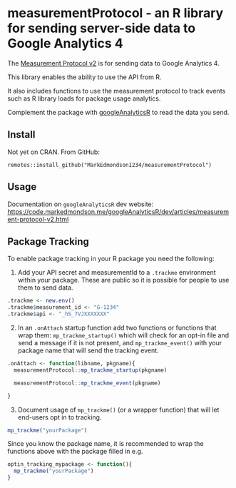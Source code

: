 # measurementProtocol - an R library for sending server-side data to Google Analytics 4

The [Measurement Protocol v2](https://developers.google.com/analytics/devguides/collection/protocol/ga4) is for sending data to Google Analytics 4.

This library enables the ability to use the API from R.

It also includes functions to use the measurement protocol to track events such as R library loads for package usage analytics.  

Complement the package with [googleAnalyticsR](https://code.markedmondson.me/googleAnalyticsR) to read the data you send. 

## Install

Not yet on CRAN.  From GitHub:

```{r}
remotes::install_github("MarkEdmondson1234/measurementProtocol")
```

## Usage 

Documentation on `googleAnalyticsR` dev website: https://code.markedmondson.me/googleAnalyticsR/dev/articles/measurement-protocol-v2.html

## Package Tracking

To enable package tracking in your R package you need the following:

1. Add your API secret and measurementId to a `.trackme` environment within your package.  These are public so it is possible for people to use them to send data.

```r
.trackme <- new.env()
.trackme$measurement_id <- "G-1234"
.trackme$api <- "_hS_7VJXXXXXXX"
```
2. In an `.onAttach` startup function add two functions or functions that wrap them: `mp_trackme_startup()` which will check for an opt-in file and send a message if it is not present, and `mp_trackme_event()` with your package name that will send the tracking event.

```r
.onAttach <- function(libname, pkgname){
  measurementProtocol::mp_trackme_startup(pkgname)

  measurementProtocol::mp_trackme_event(pkgname)

}

```

3. Document usage of `mp_trackme()` (or a wrapper function) that will let end-users opt in to tracking.

```r
mp_trackme("yourPackage")
```

Since you know the package name, it is recommended to wrap the functions above with the package filled in e.g.

```r
optin_tracking_mypackage <- function(){
  mp_trackme("yourPackage")
}
```

